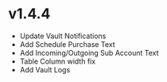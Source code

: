 # v1.4.4
- Update Vault Notifications
- Add Schedule Purchase Text
- Add Incoming/Outgoing Sub Account Text
- Table Column width fix
- Add Vault Logs

